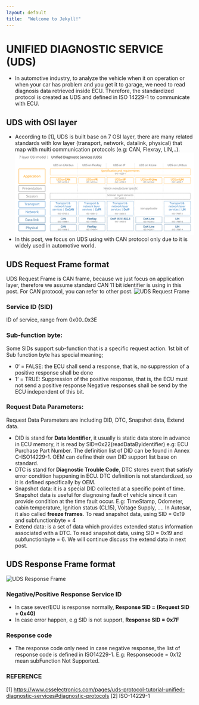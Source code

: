 ```yaml
---
layout: default
title:  "Welcome to Jekyll!"
---
```

# UNIFIED DIAGNOSTIC SERVICE (UDS)
- In automotive industry, to analyze the vehicle when it on operation or when your car has problem and you get it to garage, we need to read diagnosis data retrieved inside ECU.
Therefore, the standardized protocol is created as UDS and defined in ISO 14229-1 to communicate with ECU.

## UDS with OSI layer
- According to [1], UDS is built base on 7 OSI layer, there are many related standards with low layer (transport, network, datalink, physical) that map with multi communication protocols (e.g: CAN, Flexray, LIN,..).
![UDS with OSL layer](https://github.com/lexma1412/lexma1412.github.io/blob/main/assets/OSI_Layer.png?raw=true)
- In this post, we focus on UDS using with CAN protocol only due to it is widely used in automotive world.

## UDS Request Frame format
UDS Request Frame is CAN frame, because we just focus on application layer, therefore we assume standard CAN 11 bit identifier is using in this post. For CAN protocol, you can refer to other post.
 ![UDS Request Frame](https://github.com/lexma1412/lexma1412.github.io/assets/UDS_Request_Frame.png?raw=true)


### Service ID (SID)
ID of service, range from 0x00..0x3E
### Sub-function byte:
Some SIDs support sub-function that is a specific request action. 1st bit of Sub function byte has special meaning;
* 0‘ = FALSE: the ECU shall send a response, that is, no suppression of a positive response shall be done
* 1‘ = TRUE: Suppression of the positive response, that is, the ECU must not send a positive response
Negative responses shall be send by the ECU independent of this bit.

### Request Data Parameters:
Request Data Parameters are including DID, DTC, Snapshot data, Extend data. 
*   DID is stand for **Data Identifier**, it usually is static data store in advance in ECU memory, it is read by SID=0x22(readDataByIdentifier) e.g: ECU Purchase Part Number. The definition list of DID can be found in Annex C-ISO14229-1. OEM can define their own DID support list base on standard.
*   DTC is stand for **Diagnostic Trouble Code**, DTC stores  event that satisfy error condition happening in ECU. DTC definition is not standardized, so it is defined specifically by OEM.
*   Snapshot data: it is a special DID collected at a specific point of time. Snapshot data is useful for diagnosing fault of vehicle since it can provide condition at the time fault occur. E.g: TimeStamp, Odometer, cabin temperature, Ignition status (CL15), Voltage Supply, .... In Autosar, it also called  **freeze frames**. To read snapshot data, using SID = 0x19 and subfunctionbyte = 4
*   Extend data: is a set of data which provides extended status information associated with a DTC. To read snapshot data, using SID = 0x19 and subfunctionbyte = 6. We will continue discuss the extend data in next post.

## UDS Response Frame format

![UDS Response Frame](https://github.com/lexma1412/lexma1412.github.io/assets/UDS_Response_Frame.png?raw=true)

### Negative/Positive Response Service ID
*   In case sever/ECU is response normally, **Response SID = (Request SID + 0x40)**
*   In case error happen, e.g SID is not support, **Response SID = 0x7F**

### Response code
*   The response code only need in case negative response, the list of response code is defined in ISO14229-1. E.g: Responsecode = 0x12 mean subFunction Not Supported.


### REFERENCE
[1] https://www.csselectronics.com/pages/uds-protocol-tutorial-unified-diagnostic-services#diagnostic-protocols
[2] ISO-14229-1